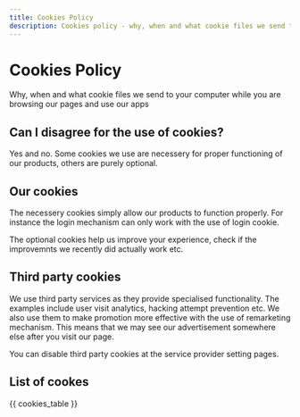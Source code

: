 ```yaml
---
title: Cookies Policy
description: Cookies policy - why, when and what cookie files we send to your computer when you visit our pages and apps.
---
```


# Cookies Policy

Why, when and what cookie files we send to your computer while you are browsing our pages and use our apps

## Can I disagree for the use of cookies?

Yes and no. Some cookies we use are necessery for proper functioning of our products, others are purely optional.

## Our cookies

The necessery cookies simply allow our products to function properly. For instance the login mechanism can only work with the use of login cookie. 

The optional cookies help us improve your experience, check if the improvemnts we recently did actually work etc. 

## Third party cookies

We use third party services as they provide specialised functionality. The examples include user visit analytics, hacking attempt prevention etc. We also use them to make promotion more effective with the use of remarketing mechanism. This means that we may see our advertisement somewhere else after you visit our page.

You can disable third party cookies at the service provider setting pages.

## List of cookes
{{ cookies_table }}

